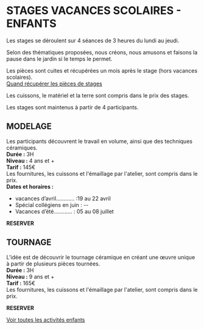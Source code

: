 
# STAGES VACANCES SCOLAIRES - ENFANTS
Les stages se déroulent sur 4 séances de 3 heures du lundi au jeudi.  

Selon des thématiques proposées, nous créons, nous amusons et faisons la pause dans le jardin si le temps le permet.

Les pièces sont cuites et récupérées un mois après le stage (hors vacances scolaires).  
[Quand récupérer les pièces de stages](recuperation_pieces)

Les cuissons, le matériel et la terre sont compris dans le prix des stages.

Les stages sont maintenus à partir de 4 participants.  


## MODELAGE
Les participants découvrent le travail en volume, ainsi que des techniques céramiques.  
**Durée :** 3H  
**Niveau :** 4 ans et +  
**Tarif :** 145€  
Les fournitures, les cuissons et l'émaillage par l'atelier, sont compris dans le prix.  
**Dates et horaires :** 
- vacances d’avril………... :19 au 22 avril
- Spécial collégiens en juin : --
- Vacances d’été………… : 05 au 08 juillet

**RESERVER**

## TOURNAGE
L’idée est de découvrir le tournage céramique en créant une œuvre unique à partir de plusieurs pièces tournées.  
**Durée :** 3H  
**Niveau :** 9 ans et +  
**Tarif :** 165€  
Les fournitures, les cuissons et l'émaillage par l'atelier, sont compris dans le prix.  

**RESERVER**  

[Voir toutes les activités enfants](activités_enfants)  
